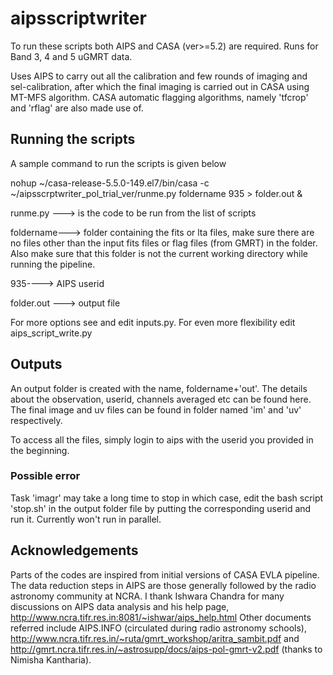 # aipsscriptwriter

To run these scripts both AIPS and CASA (ver>=5.2) are required. 
Runs for Band 3, 4 and 5 uGMRT data.

Uses AIPS to carry out all the calibration and few rounds of imaging and sel-calibration, after which the final imaging is carried out in CASA using MT-MFS algorithm. CASA automatic flagging algorithms, namely 'tfcrop' and 'rflag' are also made use of.

## Running the scripts
A sample command to run the scripts is given below

nohup ~/casa-release-5.5.0-149.el7/bin/casa -c ~/aipsscrptwriter_pol_trial_ver/runme.py foldername 935 > folder.out &


runme.py ---> is the code to be run from the list of scripts

foldername---> folder containing the fits or lta files, make sure there are no files other than the input fits files or flag files (from GMRT) in the folder. Also make sure that this folder is not the current working directory while running the pipeline.

935----> AIPS userid

folder.out ---> output file

For more options see and edit inputs.py.
For even more flexibility edit aips_script_write.py

## Outputs

An output folder is created with the name, foldername+'out'. The details about the observation, userid, channels averaged etc can be found here. The final image and uv files can be found in folder named 'im' and 'uv' respectively. 

To access all the files, simply login to aips with the userid you provided in the beginning.



### Possible error

Task 'imagr' may take a long time to stop in which case, edit the bash script 'stop.sh' in the output folder file by putting the corresponding userid and run it.
Currently won't run in parallel.

## Acknowledgements

Parts of the codes are inspired from initial versions of CASA EVLA pipeline. 
The data reduction steps in AIPS are those generally followed by the radio astronomy community at NCRA.
I thank Ishwara Chandra for many discussions on AIPS data analysis and his help page,
http://www.ncra.tifr.res.in:8081/~ishwar/aips_help.html
Other documents referred include AIPS.INFO (circulated during radio astronomy schools), http://www.ncra.tifr.res.in/~ruta/gmrt_workshop/aritra_sambit.pdf and http://gmrt.ncra.tifr.res.in/~astrosupp/docs/aips-pol-gmrt-v2.pdf (thanks to Nimisha Kantharia).






